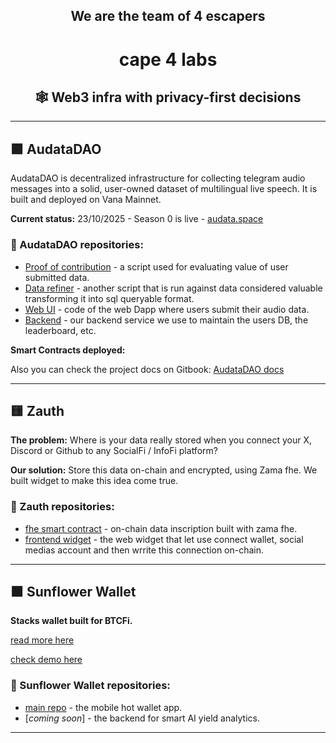<div align="center">

## We are the team of 4 escapers 

# cape 4 labs 

## 🕸 Web3 infra with privacy-first decisions

  
---
<div align="left">

## 🟪 AudataDAO

AudataDAO is decentralized infrastructure for collecting telegram audio messages into a solid, user-owned dataset of multilingual live speech. It is built and deployed on Vana Mainnet. 

__Current status:__ 23/10/2025 - Season 0 is live - [audata.space](https://audata.space)
  
### 💾 AudataDAO repositories:
- [Proof of contribution](https://github.com/Audata-DAO/proof) - a script used for evaluating value of user submitted data.
- [Data refiner](https://github.com/Audata-DAO/data-refiner) - another script that is run against data considered valuable transforming it into sql queryable format. 
- [Web UI](https://github.com/Audata-DAO/dlp-ui-audata) - code of the web Dapp where users submit their audio data.
- [Backend](https://github.com/cape4labs/audatadao_user_db_backend) - our backend service we use to maintain the users DB, the leaderboard, etc.

__Smart Contracts deployed:__

Also you can check the project docs on Gitbook: [AudataDAO docs](https://audata.gitbook.io/audata-docs)

---
<div align="left">

## 🟨 Zauth

__The problem:__ Where is your data really stored when you connect your X, Discord or Github to any SocialFi / InfoFi platform? 

__Our solution:__ Store this data on-chain and encrypted, using Zama fhe. We built widget to make this idea come true.
  
### 💾 Zauth repositories:
- [fhe smart contract](https://github.com/cape4labs/zauth_smart_contract_fhe) - on-chain data inscription built with zama fhe. 
- [frontend widget](https://github.com/cape4labs/zauth_frontend) - the web widget that let use connect wallet, social medias account and then wrrite this connection on-chain.

---
<div align="left">

## 🟧 Sunflower Wallet

__Stacks wallet built for BTCFi.__

[read more here](https://medium.com/@no__hive/defi-lacks-fine-mobile-ui-ux-whoever-changes-it-wins-71274f07ceac) 

[check demo here](medium.com/@no__hive/sunflower-wallet-demo-d22dec9283a0])
  
### 💾 Sunflower Wallet repositories:

- [main repo](https://github.com/cape4labs/sunflower_wallet_app) - the mobile hot wallet app.
- [_coming soon_] - the backend for smart AI yield analytics.

---
